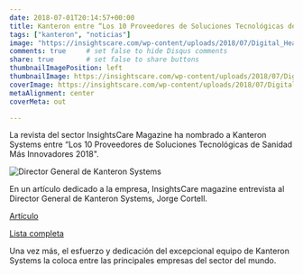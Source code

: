 ```yaml
---
date: 2018-07-01T20:14:57+00:00
title: Kanteron entre “Los 10 Proveedores de Soluciones Tecnológicas de Sanidad Más Innovadores 2018"
tags: ["kanteron", "noticias"]
image: "https://insightscare.com/wp-content/uploads/2018/07/Digital_Healthcare_Logo.jpg"
comments: true     # set false to hide Disqus comments
share: true        # set false to share buttons
thumbnailImagePosition: left
thumbnailImage: https://insightscare.com/wp-content/uploads/2018/07/Digital_Healthcare_Logo.jpg
coverImage: https://insightscare.com/wp-content/uploads/2018/07/Digital_Healthcare_Logo.jpg
metaAlignment: center
coverMeta: out

---
```

La revista del sector InsightsCare Magazine ha nombrado a Kanteron Systems entre “Los 10 Proveedores de Soluciones Tecnológicas de Sanidad Más Innovadores 2018".

<!--more-->

![Director General de Kanteron Systems](https://insightscare.com/wp-content/uploads/2018/07/Jorge_Cortell__CEO___Founder__Kanteron_Systems.jpg)

En un artículo dedicado a la empresa, InsightsCare magazine entrevista al Director General de Kanteron Systems, Jorge Cortell.

[Artículo](https://insightscare.com/kanteron-systems-incredible-precision-medicine-diagnostic-platform/)

[Lista completa](https://insightscare.com/the-10-most-innovative-digital-healthcare-solution-providers-2018-july2018/)

Una vez más, el esfuerzo y dedicación del excepcional equipo de Kanteron Systems la coloca entre las principales empresas del sector del mundo.
